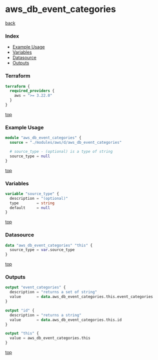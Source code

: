 # aws_db_event_categories

[back](../aws.md)

### Index

- [Example Usage](#example-usage)
- [Variables](#variables)
- [Datasource](#datasource)
- [Outputs](#outputs)

### Terraform

```terraform
terraform {
  required_providers {
    aws = ">= 3.22.0"
  }
}
```

[top](#index)

### Example Usage

```terraform
module "aws_db_event_categories" {
  source = "./modules/aws/d/aws_db_event_categories"

  # source_type - (optional) is a type of string
  source_type = null
}
```

[top](#index)

### Variables

```terraform
variable "source_type" {
  description = "(optional)"
  type        = string
  default     = null
}
```

[top](#index)

### Datasource

```terraform
data "aws_db_event_categories" "this" {
  source_type = var.source_type
}
```

[top](#index)

### Outputs

```terraform
output "event_categories" {
  description = "returns a set of string"
  value       = data.aws_db_event_categories.this.event_categories
}

output "id" {
  description = "returns a string"
  value       = data.aws_db_event_categories.this.id
}

output "this" {
  value = aws_db_event_categories.this
}
```

[top](#index)